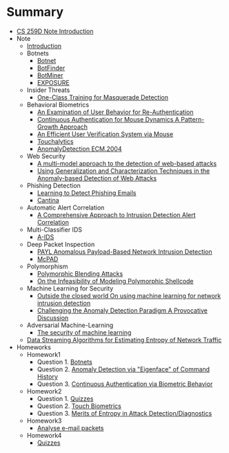 # Summary

* [CS 259D Note Introduction](readme.md)
* Note
    * [Introduction](note/Introduction.md)
    * Botnets
        * [Botnet](note/Botnet.md)
        * [BotFinder](note/BotFinder.md)
        * [BotMiner](note/BotMiner.md)
        * [EXPOSURE](note/EXPOSURE.md)
    * Insider Threats
        * [One-Class Training for Masquerade Detection](note/One-Class_Training_for_Masquerade_Detection.md)
    * Behavioral Biometrics
        * [An Examination of User Behavior for Re-Authentication](note/An_Examination_of_User_Behavior_for_Re-Authentication.md)
        * [Continuous Authentication for Mouse Dynamics A Pattern-Growth Approach](note/Continuous_Authentication_for_Mouse_Dynamics_A_Pattern-Growth_Approach.md)
        * [An Efficient User Verification System via Mouse](note/An_Efficient_User_Verification_System_via_Mouse.md)
        * [Touchalytics](note/Touchalytics.md)
        * [AnomalyDetection ECM.2004](note/AnomalyDetection_ECM.2004.md)
    * Web Security
        * [A multi-model approach to the detection of web-based attacks](note/A_multi-model_approach_to_the_detection_of_web-based_attacks.md)
        * [Using Generalization and Characterization Techniques in the Anomaly-based Detection of Web Attacks](note/Using_Generalization_and_Characterization_Techniques_in_the_Anomaly-based_Detection_of_Web_Attacks.md)
    * Phishing Detection
        * [Learning to Detect Phishing Emails](note/Learning_to_Detect_Phishing_Emails.md)
        * [Cantina](note/Cantina.md)
    * Automatic Alert Correlation
        * [A Comprehensive Approach to Intrusion Detection Alert Correlation](note/A_Comprehensive_Approach_to_Intrusion_Detection_Alert_Correlation.md)
    * Multi-Classifier IDS
        * [A-IDS](note/A-IDS.md)
    * Deep Packet Inspection
        * [PAYL Anomalous Payload-Based Network Intrusion Detection](note/PAYL_Anomalous_Payload-Based_Network_Intrusion_Detection.md)
        * [McPAD](note/McPAD.md)
    * Polymorphism
        * [Polymorphic Blending Attacks](note/Polymorphic_Blending_Attacks.md)
        * [On the Infeasibility of Modeling Polymorphic Shellcode](note/On_the_Infeasibility_of_Modeling_Polymorphic_Shellcode.md)
    * Machine Learning for Security
        * [Outside the closed world On using machine learning for network intrusion detection](note/Outside_the_closed_world_On_using_machine_learning_for_network_intrusion_detection.md)
        * [Challenging the Anomaly Detection Paradigm A Provocative Discussion](note/Challenging_the_Anomaly_Detection_Paradigm_A_Provocative_Discussion.md)
    * Adversarial Machine-Learning
        * [The security of machine learning](note/The_security_of_machine_learning.md)
    * [Data Streaming Algorithms for Estimating Entropy of Network Traffic](note/Data_Streaming_Algorithms_for_Estimating_Entropy_of_Network_Traffic.md)
* Homeworks
    * Homework1
        * Question 1. [Botnets](hw/hw1/q1_mirai.md)
        * Question 2. [Anomaly Detection via "Eigenface" of Command History](hw/hw1/q2_eigenface.md)
        * Question 3. [Continuous Authentication via Biometric Behavior](hw/hw1/q3_keystroke.md)
    * Homework2
        * Question 1. [Quizzes](hw/hw2/q1_Quiz.md)
        * Question 2. [Touch Biometrics](hw/hw2/q2_Touch_Biometrics.md)
        * Question 3. [Merits of Entropy in Attack Detection/Diagnostics](hw/hw2/q3_server_log_entropy.md)
    * Homework3
        * [Analyse e-mail packets](hw/hw3/q1.md)
    *  Homework4
        * [Quizzes](hw/hw4/q1.md)
